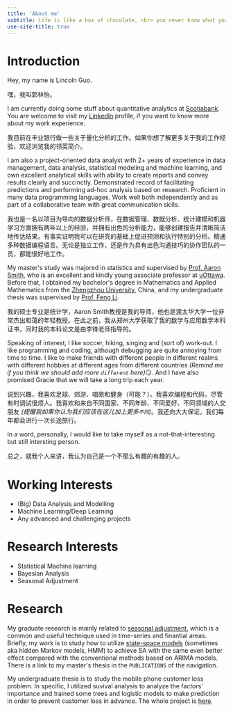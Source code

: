 ```yaml
---
title: 'About me'
subtitle: Life is like a box of chocolate, <br> you never know what you're gonna get.
use-site-title: true
---
```


# Introduction

Hey, my name is Lincoln Guo.

嘿，我叫郭林怡。

I am currently doing some stuff about quantitative analytics at [Scotiabank](https://en.wikipedia.org/wiki/Scotiabank). You are welcome to visit my [LinkedIn](https://www.linkedin.com/in/lincolnguo) profile, if you want to know more about my work experience.

我目前在丰业银行做一些关于量化分析的工作。如果你想了解更多关于我的工作经验，欢迎浏览我的领英简介。

I am also a project-oriented data analyst with 2+ years of experience in data management, data analysis, statistical modeling and machine learning, and own excellent analytical skills with ability to create reports and convey results clearly and succinctly. Demonstrated record of facilitating predictions and performing ad-hoc analysis based on research. Proficient in many data programming languages. Work well both independently and as part of a collaborative team with great communication skills. 

我也是一名以项目为导向的数据分析师，在数据管理、数据分析、统计建模和机器学习方面拥有两年以上的经验，并拥有出色的分析能力，能够创建报告并清晰简洁地传达结果。有事实证明我可以在研究的基础上促进预测和执行特别的分析。精通多种数据编程语言。无论是独立工作，还是作为具有出色沟通技巧的协作团队的一员，都能很好地工作。

My master's study was majored in statistics and supervised by [Prof. Aaron Smith](http://aix1.uottawa.ca/~asmi28/), who is an excellent and kindly young associate professor at [uOttawa](https://science.uottawa.ca/mathstat/en). Before that, I obtained my bachelor's degree in Mathematics and Applied Mathematics from the [Zhengzhou University](https://en.wikipedia.org/wiki/Zhengzhou_University), China, and my undergraduate thesis was supervised by [Prof. Feng Li](http://www5.zzu.edu.cn/math/info/1054/2133.htm).

我的硕士专业是统计学，Aaron Smith教授是我的导师，他也是渥太华大学一位非常杰出和蔼的年轻教授。在此之前，我从郑州大学获取了我的数学与应用数学本科证书，同时我的本科论文是由李锋老师指导的。

Speaking of interest, I like soccer, hiking, singing and (sort of) work-out. I like programming and coding, although debugging are quite annoying from time to time. I like to make friends with different people in different realms with different hobbies at different ages from different countries _(Remind me if you think we should add more `different` here)_:smirk:. And I have also promised Gracie that we will take a long trip each year.

说到兴趣，我喜欢足球、郊游、唱歌和健身（可能？）。我喜欢编程和代码，尽管有时调试很烦人。我喜欢和来自不同国家、不同年龄、不同爱好、不同领域的人交朋友 _(提醒我如果你认为我们应该在这儿加上更多`不同`)_。我还向大大保证，我们每年都会进行一次长途旅行。

In a word, personally, I would like to take myself as a not-that-interesting but still intersting person.

总之，就我个人来讲，我认为自己是一个不那么有趣的有趣的人。

# Working Interests

* (Big) Data Analysis and Modelling
* Machine Learning/Deep Learning
* Any advanced and challenging projects

# Research Interests

* Statistical Machine learning
* Bayesian Analysis
* Seasonal Adjustment

# Research 

My graduate research is mainly related to [seasonal adjustment](https://en.wikipedia.org/wiki/Seasonal_adjustment), which is a common and useful technique used in time-series and finantial areas. Briefly, my work is to study how to utilize [state-space models](https://en.wikipedia.org/wiki/State-space_representation) (sometimes aka hidden Markov models, HMM) to achieve SA with the same even better effect compared with the conventional methods based on ARIMA models. There is a link to my master's thesis in the `PUBLICATIONS` of the navigation.

My undergraduate thesis is to study the mobile phone customer loss problem. In specific, I utilized suvival analysis to analyze the factors' importance and trained some trees and logistic models to make prediction in order to prevent customer loss in advance. The whole project is [here](https://github.com/LinyiGuo96/MyBachelorThesis).
